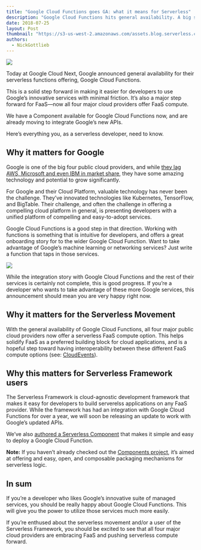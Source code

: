 ```yaml
---
title: "Google Cloud Functions goes GA: what it means for Serverless"
description: "Google Cloud Functions hits general availability. A big step forward for FaaS, vendor choice, and the serverless community."
date: 2018-07-25
layout: Post
thumbnail: "https://s3-us-west-2.amazonaws.com/assets.blog.serverless.com/gcf/google-cloud-functions-serverless.png"
authors:
  - NickGottlieb
---
```


<img src="https://s3-us-west-2.amazonaws.com/assets.blog.serverless.com/gcf/serverless-google-cloud-functions.png">

Today at Google Cloud Next, Google announced general availability for their serverless functions offering, Google Cloud Functions.

This is a solid step forward in making it easier for developers to use Google’s innovative services with minimal friction. It’s also a major step forward for FaaS—now all four major cloud providers offer FaaS compute.

We have a Component available for Google Cloud Functions now, and are already moving to integrate Google’s new APIs.

Here’s everything you, as a serverless developer, need to know.

## Why it matters for Google

Google is one of the big four public cloud providers, and while [they lag AWS, Microsoft and even IBM in market share](), they have some amazing technology and potential to grow significantly. 

For Google and their Cloud Platform, valuable technology has never been the challenge. They’ve innovated technologies like Kubernetes, TensorFlow, and BigTable. Their challenge, and often the challenge in offering a compelling cloud platform in general, is presenting developers with a unified platform of compelling and easy-to-adopt services. 

Google Cloud Functions is a good step in that direction. Working with functions is something that is intuitive for developers, and offers a great onboarding story for to the wider Google Cloud Function. Want to take advantage of Google’s machine learning or networking services? Just write a function that taps in those services.

<img src="https://s3-us-west-2.amazonaws.com/assets.blog.serverless.com/gcf/gcf-serverless.svg">

While the integration story with Google Cloud Functions and the rest of their services is certainly not complete, this is good progress. If you’re a developer who wants to take advantage of these more Google services, this announcement should mean you are very happy right now.

## Why it matters for the Serverless Movement

With the general availability of Google Cloud Functions, all four major public cloud providers now offer a serverless FaaS compute option. This helps solidify FaaS as a preferred building block for cloud applications, and is a hopeful step toward having interoperability between these different FaaS compute options (see: [CloudEvents](http://cloudevents.io/)). 

## Why this matters for Serverless Framework users

The Serverless Framework is cloud-agnostic development framework that makes it easy for developers to build serverelss applications on any FaaS provider. While the framework has had an integration with Google Cloud Functions for over a year, we will soon be releasing an update to work with Google’s updated APIs. 

We’ve also [authored a Serverless Component]() that makes it simple and easy to deploy a Google Cloud Function.

**Note:** If you haven’t already checked out the [Components project](https://serverless.com/blog/what-are-serverless-components-how-use/), it’s aimed at offering and easy, open, and composable packaging mechanisms for serverless logic.

## In sum

If you’re a developer who likes Google’s innovative suite of managed services, you should be really happy about Google Cloud Functions. This will give you the power to utilize those services much more easily.

If you’re enthused about the serverless movement and/or a user of the Serverless Framework, you should be excited to see that all four major cloud providers are embracing FaaS and pushing serverless compute forward. 
